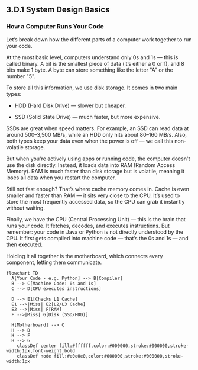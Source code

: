 ## 3.D.1 System Design Basics ##

### How a Computer Runs Your Code ###

Let’s break down how the different parts of a computer work together to run your code.

At the most basic level, computers understand only 0s and 1s — this is called binary. A bit is the smallest piece of data (it’s either a 0 or 1), and 8 bits make 1 byte. A byte can store something like the letter "A" or the number "5".

To store all this information, we use disk storage. It comes in two main types:

- HDD (Hard Disk Drive) — slower but cheaper.

- SSD (Solid State Drive) — much faster, but more expensive.

SSDs are great when speed matters. For example, an SSD can read data at around 500–3,500 MB/s, while an HDD only hits about 80–160 MB/s. Also, both types keep your data even when the power is off — we call this non-volatile storage.

But when you're actively using apps or running code, the computer doesn't use the disk directly. Instead, it loads data into RAM (Random Access Memory). RAM is much faster than disk storage but is volatile, meaning it loses all data when you restart the computer.

Still not fast enough? That’s where cache memory comes in. Cache is even smaller and faster than RAM — it sits very close to the CPU. It’s used to store the most frequently accessed data, so the CPU can grab it instantly without waiting.

Finally, we have the CPU (Central Processing Unit) — this is the brain that runs your code. It fetches, decodes, and executes instructions. But remember: your code in Java or Python is not directly understood by the CPU. It first gets compiled into machine code — that’s the 0s and 1s — and then executed.

Holding it all together is the motherboard, which connects every component, letting them communicate.

```mermaid 
flowchart TD
  A[Your Code - e.g. Python] --> B[Compiler]
  B --> C[Machine Code: 0s and 1s]
  C --> D[CPU executes instructions]

  D --> E1[Checks L1 Cache]
  E1 -->|Miss| E2[L2/L3 Cache]
  E2 -->|Miss| F[RAM]
  F -->|Miss| G[Disk (SSD/HDD)]

  H[Motherboard] --> C
  H --> D
  H --> F
  H --> G
    classDef center fill:#ffffff,color:#000000,stroke:#000000,stroke-width:1px,font-weight:bold
    classDef node fill:#e0e0e0,color:#000000,stroke:#000000,stroke-width:1px
```
